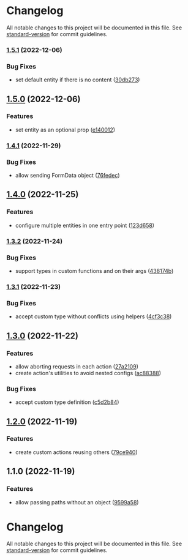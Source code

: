 # Changelog

All notable changes to this project will be documented in this file. See [standard-version](https://github.com/conventional-changelog/standard-version) for commit guidelines.

### [1.5.1](https://github.com/jhony-v/api-entity/compare/v1.5.0...v1.5.1) (2022-12-06)


### Bug Fixes

* set default entity if there is no content ([30db273](https://github.com/jhony-v/api-entity/commit/30db273d18bf481083614eb8cd10cb438ceeab13))

## [1.5.0](https://github.com/jhony-v/api-entity/compare/v1.4.1...v1.5.0) (2022-12-06)


### Features

* set entity as an optional prop ([e140012](https://github.com/jhony-v/api-entity/commit/e1400121b9c5e0270e2f8e2422e09157cd831c23))

### [1.4.1](https://github.com/jhony-v/api-entity/compare/v1.4.0...v1.4.1) (2022-11-29)


### Bug Fixes

* allow sending FormData object ([76fedec](https://github.com/jhony-v/api-entity/commit/76fedecc84e4547b5d4ef5434cb3eecba3ae5a53))

## [1.4.0](https://github.com/jhony-v/api-entity/compare/v1.3.2...v1.4.0) (2022-11-25)


### Features

* configure multiple entities in one entry point ([123d658](https://github.com/jhony-v/api-entity/commit/123d65824734097de648a35c58a5f44b8b805bc2))

### [1.3.2](https://github.com/jhony-v/api-entity/compare/v1.3.1...v1.3.2) (2022-11-24)


### Bug Fixes

* support types in custom functions and on their args ([438174b](https://github.com/jhony-v/api-entity/commit/438174b9474593500750ae94fe3ed7ae786b9dd3))

### [1.3.1](https://github.com/jhony-v/api-entity/compare/v1.3.0...v1.3.1) (2022-11-23)


### Bug Fixes

* accept custom type without conflicts using helpers ([4cf3c38](https://github.com/jhony-v/api-entity/commit/4cf3c3803c0d7e947494a488572e7ef1e8957f57))

## [1.3.0](https://github.com/jhony-v/api-entity/compare/v1.2.0...v1.3.0) (2022-11-22)


### Features

* allow aborting requests in each action ([27a2109](https://github.com/jhony-v/api-entity/commit/27a2109801305233ff1c24121c5a740c1bd3c846))
* create action's utilities to avoid nested configs ([ac88388](https://github.com/jhony-v/api-entity/commit/ac88388c43efd16dc5dd3a0931168e3d48ef2b7a))


### Bug Fixes

* accept custom type definition ([c5d2b84](https://github.com/jhony-v/api-entity/commit/c5d2b845d49bcfb45819f58a2028d68b7bf2f079))

## [1.2.0](https://github.com/jhony-v/api-entity/compare/v1.1.0...v1.2.0) (2022-11-19)


### Features

* create custom actions reusing others ([79ce940](https://github.com/jhony-v/api-entity/commit/79ce940a82781550600546c440d956bc12f47221))

## 1.1.0 (2022-11-19)


### Features

* allow passing paths without an object ([9599a58](https://github.com/jhony-v/api-entity/commit/9599a58975b4a12d6b24d67932e3109c567bc1f6))

# Changelog

All notable changes to this project will be documented in this file. See [standard-version](https://github.com/conventional-changelog/standard-version) for commit guidelines.
